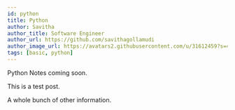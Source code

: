 ```yaml
---
id: python
title: Python
author: Savitha
author_title: Software Engineer
author_url: https://github.com/savithagollamudi
author_image_url: https://avatars2.githubusercontent.com/u/31612459?s=400&u=292ae37fdb53918622fbe28932082f77472439b0&v=4
tags: [basic, python]
---
```


Python Notes coming soon.

<!--truncate-->

This is a test post.

A whole bunch of other information.
